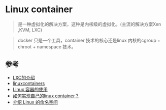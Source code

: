 # Linux container

>是一种虚拟化的解决方案，这种是内核级的虚拟化。(主流的解决方案Xen ,KVM, LXC)


>docker 只是一个工具，container 技术的核心还是linux 内核的cgroup + chroot + namespace 技术。





## 参考
- [LXC的介绍](https://www.cnblogs.com/xidongyu/p/5767020.html)
- [linuxcontainers](https://linuxcontainers.org/lxc/introduction/)
- [Linux 容器的使用](http://www.cnblogs.com/wang_yb/p/3923040.html)
- [如何实现自己的linux container？](http://www.open-open.com/lib/view/open1427350543512.html)
- [介绍 Linux 的命名空间](https://linux.cn/article-5019-1.html)
